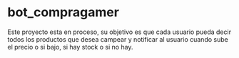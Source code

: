 # bot_compragamer
Este proyecto esta en proceso, su objetivo es que cada usuario pueda decir todos los productos que desea campear y notificar al usuario cuando sube el precio o si bajo, si hay stock o si no hay.
